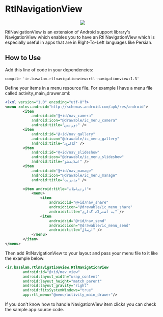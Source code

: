 <h1>RtlNavigationView</h1>

<p align="center">
<img src="https://github.com/MostafaNasiri/RtlNavigationView/blob/master/RtlNavigationView.png" />
</p>

<p>RtlNavigationView is an extension of Android support library's NavigationView which enables you to have an Rtl NavigationView which is especially useful in apps that are in Right-To-Left languages like Persian.</p>

<h2>How to Use</h2>
<p>Add this line of code in your dependencies:</p>

```
compile 'ir.basalam.rtlnavigationview:rtl-navigationview:1.3'
```

<p>Define your items in a menu resource file. For example I have a menu file called activity_main_drawer.xml:</p>

```xml
<?xml version="1.0" encoding="utf-8"?>
<menu xmlns:android="http://schemas.android.com/apk/res/android">
        <item
            android:id="@+id/nav_camera"
            android:icon="@drawable/ic_menu_camera"
            android:title="دوربین" />
        <item
            android:id="@+id/nav_gallery"
            android:icon="@drawable/ic_menu_gallery"
            android:title="گالری" />
        <item
            android:id="@+id/nav_slideshow"
            android:icon="@drawable/ic_menu_slideshow"
            android:title="اسلایدشو" />
        <item
            android:id="@+id/nav_manage"
            android:icon="@drawable/ic_menu_manage"
            android:title="مدیریت" />

        <item android:title="ارتباطات">
            <menu>
                <item
                    android:id="@+id/nav_share"
                    android:icon="@drawable/ic_menu_share"
                    android:title="به اشتراک گذاری" />
                <item
                    android:id="@+id/nav_send"
                    android:icon="@drawable/ic_menu_send"
                    android:title="ارسال" />
            </menu>
        </item>
</menu>
```

<p>Then add RtlNavigationView to your layout and pass your menu file to it like the example below:</p>

```xml
<ir.basalam.rtlnavigationview.RtlNavigationView
        android:id="@+id/nav_view"
        android:layout_width="wrap_content"
        android:layout_height="match_parent"
        android:layout_gravity="right"
        android:fitsSystemWindows="true"
        app:rtl_menu="@menu/activity_main_drawer"/>
```

<p>If you don't know how to handle NavigationView item clicks you can check the sample app source code.</p>
